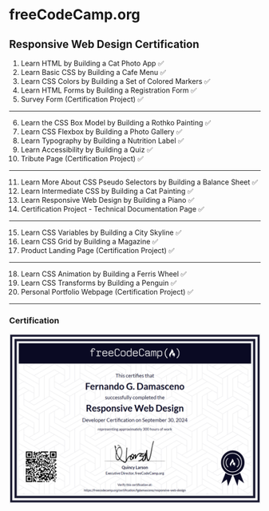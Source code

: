 # freeCodeCamp.org

## Responsive Web Design Certification

1.  Learn HTML by Building a Cat Photo App ✅
2.  Learn Basic CSS by Building a Cafe Menu ✅
3.  Learn CSS Colors by Building a Set of Colored Markers ✅
4.  Learn HTML Forms by Building a Registration Form ✅
5.  Survey Form (Certification Project) ✅

---

6.  Learn the CSS Box Model by Building a Rothko Painting ✅
7.  Learn CSS Flexbox by Building a Photo Gallery ✅
8.  Learn Typography by Building a Nutrition Label ✅
9.  Learn Accessibility by Building a Quiz ✅
10. Tribute Page (Certification Project) ✅

---

11. Learn More About CSS Pseudo Selectors by Building a Balance Sheet ✅
12. Learn Intermediate CSS by Building a Cat Painting ✅
13. Learn Responsive Web Design by Building a Piano ✅
14. Certification Project - Technical Documentation Page ✅

---

15. Learn CSS Variables by Building a City Skyline ✅
16. Learn CSS Grid by Building a Magazine ✅
17. Product Landing Page (Certification Project) ✅

---

18. Learn CSS Animation by Building a Ferris Wheel ✅
19. Learn CSS Transforms by Building a Penguin ✅
20. Personal Portfolio Webpage (Certification Project) ✅

---

### Certification

[![freeCodeCamp](<21. Certification/responsiveWebDesign.png>)](https://www.freecodecamp.org/certification/fgdamasceno/responsive-web-design)
